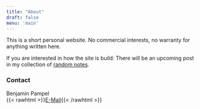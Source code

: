 ```yaml
---
title: "About"
draft: false
menu: 'main'
---
```


This is a short personal website.
No commercial interests, no warranty for anything written here.

If you are interested in how the site is build: There will be an upcoming post in my collection of [random notes](/zettel/).

### Contact

Benjamin Pampel\
{{< rawhtml >}}<a href="&#109;a&#105;l&#116;&#111;:&#107;&#117;&#99;&#104;&#101;&#110;&#64;&#98;&#112;&#97;&#109;&#112;&#101;&#108;&#46;&#100;&#101;">E-Mail</a>{{< /rawhtml >}}
